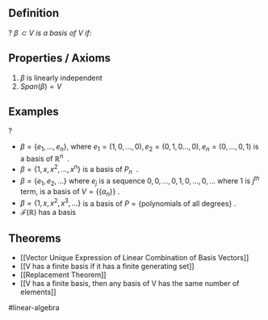 ## Definition
?
*$\beta \subset V$ is a basis of V if:*
## Properties / Axioms
1. $\beta$ is linearly independent
2. $Span(\beta)=V$
<!--SR:!2025-06-27,14,290-->

## Examples
?
- $\beta = \{ e_{1},\dots,e_{n} \}$, where $e_{1}=(1,0,\dots,0),e_{2}=(0,1,0\dots,0),e_{n}=(0,\dots,0,1)$ is a basis of $\mathbb{R}^n$
‎ .
- $\beta = \{ 1,x,x^2 ,\dots,x^n\}$ is a basis of $P_{n}$
‎ .
- $\beta =\{ e_{1},e_{2},\dots \}$ where $e_{j}$ is a sequence $0,0,\dots,0,1,0,\dots,0,...$ where 1 is $j^{th}$ term, is a basis of $V=\{ \{ a_{n} \} \}$
.
- $\beta=\{ 1,x,x^2,x^3,\dots \}$ is a basis of $P = \{ \text{polynomials of all degrees} \}$
.
- $\mathcal{F}(\mathbb{R})$ has a basis
<!--SR:!2025-06-16,3,254-->

## Theorems
- [[Vector Unique Expression of Linear Combination of Basis Vectors]]
- [[V has a finite basis if it has a finite generating set]]
- [[Replacement Theorem]]
- [[V has a finite basis, then any basis of V has the same number of elements]]

#linear-algebra





